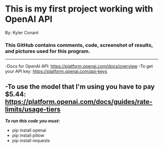 # This is my first project working with OpenAI API

By: Kyler Conant

### This GitHub contains comments, code, screenshot of results, and pictures used for this program.
-----------------------------------------------------------------------------------
-Docs for OpenAI API: https://platform.openai.com/docs/overview
-To get your API key: https://platform.openai.com/api-keys

-To use the model that I'm using you have to pay $5.44: https://platform.openai.com/docs/guides/rate-limits/usage-tiers
-----------------------------------------------------------------------------------
***To run this code you must:***
  - pip install openai
  - pip install pillow
  - pip install requests
